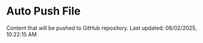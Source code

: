 # Auto Push File

Content that will be pushed to GitHub repository.
Last updated: 08/02/2025, 10:22:15 AM
